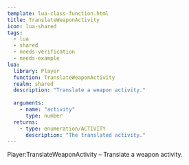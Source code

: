 ```yaml
---
template: lua-class-function.html
title: TranslateWeaponActivity
icon: lua-shared
tags:
  - lua
  - shared
  - needs-verification
  - needs-example
lua:
  library: Player
  function: TranslateWeaponActivity
  realm: shared
  description: "Translate a weapon activity."
  
  arguments:
    - name: "activity"
      type: number
  returns:
    - type: enumeration/ACTIVITY
      description: "The translated activity."
---
```


<div class="lua__search__keywords">
Player:TranslateWeaponActivity &#x2013; Translate a weapon activity.
</div>
